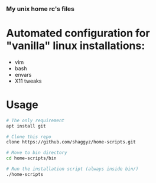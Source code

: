 ### My unix home rc's files

# Automated configuration for "vanilla" linux installations:

- vim
- bash
- envars
- X11 tweaks

# Usage

```bash
# The only requirement
apt install git

# Clone this repo
clone https://github.com/shaggyz/home-scripts.git

# Move to bin directory
cd home-scripts/bin

# Run the installation script (always inside bin/)
./home-scripts
```


